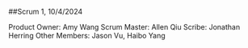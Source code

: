 ##Scrum 1, 10/4/2024

Product Owner: Amy Wang
Scrum Master: Allen Qiu
Scribe: Jonathan Herring
Other Members: Jason Vu, Haibo Yang
